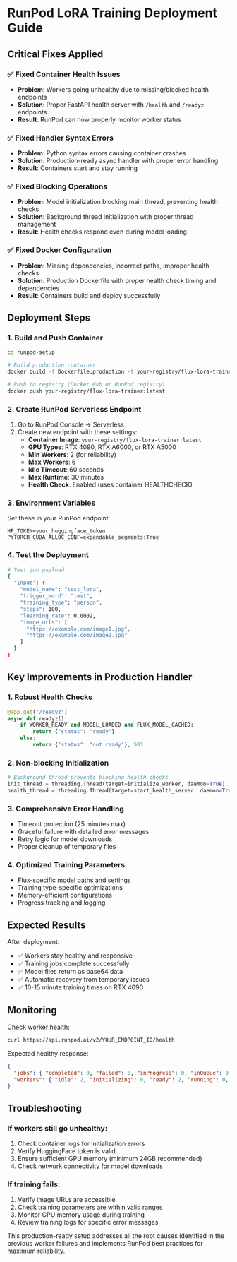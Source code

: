 # RunPod LoRA Training Deployment Guide

## Critical Fixes Applied

### ✅ Fixed Container Health Issues
- **Problem**: Workers going unhealthy due to missing/blocked health endpoints
- **Solution**: Proper FastAPI health server with `/health` and `/readyz` endpoints
- **Result**: RunPod can now properly monitor worker status

### ✅ Fixed Handler Syntax Errors  
- **Problem**: Python syntax errors causing container crashes
- **Solution**: Production-ready async handler with proper error handling
- **Result**: Containers start and stay running

### ✅ Fixed Blocking Operations
- **Problem**: Model initialization blocking main thread, preventing health checks
- **Solution**: Background thread initialization with proper thread management  
- **Result**: Health checks respond even during model loading

### ✅ Fixed Docker Configuration
- **Problem**: Missing dependencies, incorrect paths, improper health checks
- **Solution**: Production Dockerfile with proper health check timing and dependencies
- **Result**: Containers build and deploy successfully

## Deployment Steps

### 1. Build and Push Container

```bash
cd runpod-setup

# Build production container
docker build -f Dockerfile.production -t your-registry/flux-lora-trainer:latest .

# Push to registry (Docker Hub or RunPod registry)
docker push your-registry/flux-lora-trainer:latest
```

### 2. Create RunPod Serverless Endpoint

1. Go to RunPod Console → Serverless
2. Create new endpoint with these settings:
   - **Container Image**: `your-registry/flux-lora-trainer:latest`
   - **GPU Types**: RTX 4090, RTX A6000, or RTX A5000
   - **Min Workers**: 2 (for reliability)
   - **Max Workers**: 6
   - **Idle Timeout**: 60 seconds
   - **Max Runtime**: 30 minutes
   - **Health Check**: Enabled (uses container HEALTHCHECK)

### 3. Environment Variables

Set these in your RunPod endpoint:
```
HF_TOKEN=your_huggingface_token
PYTORCH_CUDA_ALLOC_CONF=expandable_segments:True
```

### 4. Test the Deployment

```bash
# Test job payload
{
  "input": {
    "model_name": "test_lora",
    "trigger_word": "test",
    "training_type": "person",
    "steps": 100,
    "learning_rate": 0.0002,
    "image_urls": [
      "https://example.com/image1.jpg",
      "https://example.com/image2.jpg"
    ]
  }
}
```

## Key Improvements in Production Handler

### 1. **Robust Health Checks**
```python
@app.get("/readyz")
async def readyz():
    if WORKER_READY and MODEL_LOADED and FLUX_MODEL_CACHED:
        return {"status": "ready"}
    else:
        return {"status": "not ready"}, 503
```

### 2. **Non-blocking Initialization**
```python
# Background thread prevents blocking health checks
init_thread = threading.Thread(target=initialize_worker, daemon=True)
health_thread = threading.Thread(target=start_health_server, daemon=True)
```

### 3. **Comprehensive Error Handling**
- Timeout protection (25 minutes max)
- Graceful failure with detailed error messages
- Retry logic for model downloads
- Proper cleanup of temporary files

### 4. **Optimized Training Parameters**
- Flux-specific model paths and settings
- Training type-specific optimizations
- Memory-efficient configurations
- Progress tracking and logging

## Expected Results

After deployment:
- ✅ Workers stay healthy and responsive
- ✅ Training jobs complete successfully 
- ✅ Model files return as base64 data
- ✅ Automatic recovery from temporary issues
- ✅ 10-15 minute training times on RTX 4090

## Monitoring

Check worker health:
```bash
curl https://api.runpod.ai/v2/YOUR_ENDPOINT_ID/health
```

Expected healthy response:
```json
{
  "jobs": { "completed": 0, "failed": 0, "inProgress": 0, "inQueue": 0, "retried": 0 },
  "workers": { "idle": 2, "initializing": 0, "ready": 2, "running": 0, "unhealthy": 0 }
}
```

## Troubleshooting

### If workers still go unhealthy:
1. Check container logs for initialization errors
2. Verify HuggingFace token is valid
3. Ensure sufficient GPU memory (minimum 24GB recommended)
4. Check network connectivity for model downloads

### If training fails:
1. Verify image URLs are accessible
2. Check training parameters are within valid ranges
3. Monitor GPU memory usage during training
4. Review training logs for specific error messages

This production-ready setup addresses all the root causes identified in the previous worker failures and implements RunPod best practices for maximum reliability.